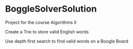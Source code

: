 # BoggleSolverSolution

Project for the course Algorithms II

Create a Trie to store valid English words

Use depth first search to find valid words on a Boogle Board
